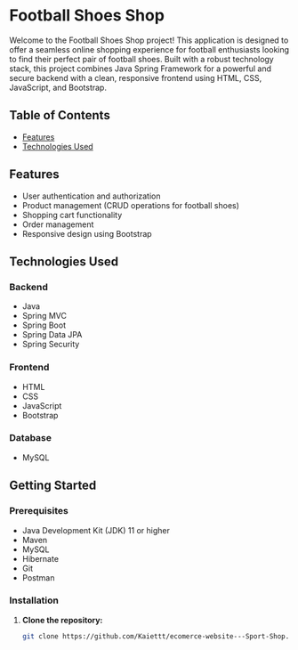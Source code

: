 # Football Shoes Shop

Welcome to the Football Shoes Shop project! This application is designed to offer a seamless online shopping experience for football enthusiasts looking to find their perfect pair of football shoes. Built with a robust technology stack, this project combines Java Spring Framework for a powerful and secure backend with a clean, responsive frontend using HTML, CSS, JavaScript, and Bootstrap.

## Table of Contents

- [Features](#features)
- [Technologies Used](#technologies-used)
## Features

- User authentication and authorization
- Product management (CRUD operations for football shoes)
- Shopping cart functionality
- Order management
- Responsive design using Bootstrap

## Technologies Used

### Backend
- Java
- Spring MVC
- Spring Boot
- Spring Data JPA
- Spring Security

### Frontend
- HTML
- CSS
- JavaScript
- Bootstrap

### Database
- MySQL

## Getting Started

### Prerequisites

- Java Development Kit (JDK) 11 or higher
- Maven
- MySQL
- Hibernate
- Git
- Postman

### Installation

1. **Clone the repository:**
   ```bash
   git clone https://github.com/Kaiettt/ecomerce-website---Sport-Shop.git
